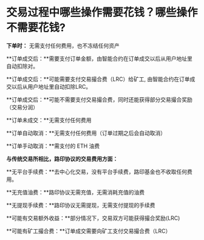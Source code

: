 # 交易过程中哪些操作需要花钱？哪些操作不需要花钱?

**下单时：** 无需支付任何费用，也不冻结任何资产

**订单成交后：**需要支付订单金额，由智能合约在订单成交以后从用户地址里自动扣除对。

**订单成交后：**可能需要支付交易撮合费（LRC）给矿工, 由智能合约在订单成交以后从用户地址里自动扣除LRC。

**订单成交后：**可能不需要支付交易撮合费，同时还能获得部分交易撮合奖励（交易分润）

**订单未成交：**无需支付任何费用

**订单自动取消：**无需支付任何费用（订单过期之后会自动取消）

**订单手动取消：**需支付的 ETH 油费

**与传统交易所相比，路印协议的交易费用方面：**

**无平台手续费：**去中心化交易，没有平台手续费，路印基金也不收取任何费用。

**无充值油费：**路印协议无需充值，无需消耗充值的油费

**无提现手续费：**路印协议无需提现，无需支付提现的手续费

**可能有交易额外收益：**部分情况下，交易双方可能获得撮合奖励(LRC)

**可能有矿工撮合费：**订单成交需要向矿工支付交易撮合费（LRC）
